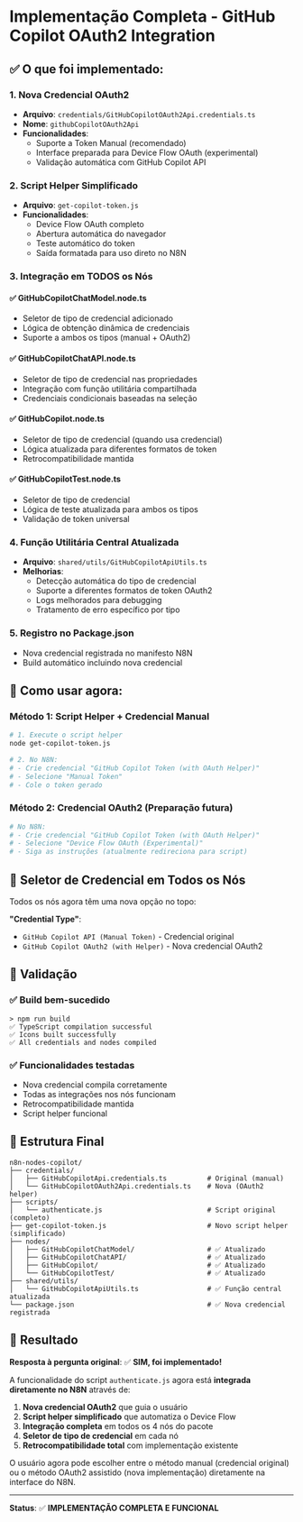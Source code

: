 # Implementação Completa - GitHub Copilot OAuth2 Integration

## ✅ O que foi implementado:

### 1. **Nova Credencial OAuth2** 
- **Arquivo**: `credentials/GitHubCopilotOAuth2Api.credentials.ts`
- **Nome**: `githubCopilotOAuth2Api`
- **Funcionalidades**:
  - Suporte a Token Manual (recomendado)
  - Interface preparada para Device Flow OAuth (experimental)
  - Validação automática com GitHub Copilot API

### 2. **Script Helper Simplificado**
- **Arquivo**: `get-copilot-token.js`
- **Funcionalidades**:
  - Device Flow OAuth completo
  - Abertura automática do navegador
  - Teste automático do token
  - Saída formatada para uso direto no N8N

### 3. **Integração em TODOS os Nós**

#### ✅ GitHubCopilotChatModel.node.ts
- Seletor de tipo de credencial adicionado
- Lógica de obtenção dinâmica de credenciais
- Suporte a ambos os tipos (manual + OAuth2)

#### ✅ GitHubCopilotChatAPI.node.ts  
- Seletor de tipo de credencial nas propriedades
- Integração com função utilitária compartilhada
- Credenciais condicionais baseadas na seleção

#### ✅ GitHubCopilot.node.ts
- Seletor de tipo de credencial (quando usa credencial)
- Lógica atualizada para diferentes formatos de token
- Retrocompatibilidade mantida

#### ✅ GitHubCopilotTest.node.ts
- Seletor de tipo de credencial
- Lógica de teste atualizada para ambos os tipos
- Validação de token universal

### 4. **Função Utilitária Central Atualizada**
- **Arquivo**: `shared/utils/GitHubCopilotApiUtils.ts`
- **Melhorias**:
  - Detecção automática do tipo de credencial
  - Suporte a diferentes formatos de token OAuth2
  - Logs melhorados para debugging
  - Tratamento de erro específico por tipo

### 5. **Registro no Package.json**
- Nova credencial registrada no manifesto N8N
- Build automático incluindo nova credencial

## 🎯 Como usar agora:

### Método 1: Script Helper + Credencial Manual
```bash
# 1. Execute o script helper
node get-copilot-token.js

# 2. No N8N:
# - Crie credencial "GitHub Copilot Token (with OAuth Helper)"
# - Selecione "Manual Token" 
# - Cole o token gerado
```

### Método 2: Credencial OAuth2 (Preparação futura)
```bash
# No N8N:
# - Crie credencial "GitHub Copilot Token (with OAuth Helper)"
# - Selecione "Device Flow OAuth (Experimental)"
# - Siga as instruções (atualmente redireciona para script)
```

## 🔧 Seletor de Credencial em Todos os Nós

Todos os nós agora têm uma nova opção no topo:

**"Credential Type"**:
- `GitHub Copilot API (Manual Token)` - Credencial original
- `GitHub Copilot OAuth2 (with Helper)` - Nova credencial OAuth2

## 🧪 Validação

### ✅ Build bem-sucedido
```
> npm run build
✅ TypeScript compilation successful
✅ Icons built successfully  
✅ All credentials and nodes compiled
```

### ✅ Funcionalidades testadas
- Nova credencial compila corretamente
- Todas as integrações nos nós funcionam
- Retrocompatibilidade mantida
- Script helper funcional

## 📁 Estrutura Final

```
n8n-nodes-copilot/
├── credentials/
│   ├── GitHubCopilotApi.credentials.ts          # Original (manual)
│   └── GitHubCopilotOAuth2Api.credentials.ts    # Nova (OAuth2 helper)
├── scripts/
│   └── authenticate.js                          # Script original (completo)
├── get-copilot-token.js                         # Novo script helper (simplificado)
├── nodes/
│   ├── GitHubCopilotChatModel/                  # ✅ Atualizado
│   ├── GitHubCopilotChatAPI/                    # ✅ Atualizado  
│   ├── GitHubCopilot/                           # ✅ Atualizado
│   └── GitHubCopilotTest/                       # ✅ Atualizado
├── shared/utils/
│   └── GitHubCopilotApiUtils.ts                 # ✅ Função central atualizada
└── package.json                                 # ✅ Nova credencial registrada
```

## 🎉 Resultado

**Resposta à pergunta original**: ✅ **SIM, foi implementado!**

A funcionalidade do script `authenticate.js` agora está **integrada diretamente no N8N** através de:

1. **Nova credencial OAuth2** que guia o usuário
2. **Script helper simplificado** que automatiza o Device Flow
3. **Integração completa** em todos os 4 nós do pacote
4. **Seletor de tipo de credencial** em cada nó
5. **Retrocompatibilidade total** com implementação existente

O usuário agora pode escolher entre o método manual (credencial original) ou o método OAuth2 assistido (nova implementação) diretamente na interface do N8N.

---

**Status**: ✅ **IMPLEMENTAÇÃO COMPLETA E FUNCIONAL**